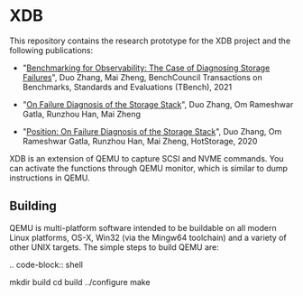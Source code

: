 # XDB
This repository contains the research prototype for the XDB project and the following publications:

- "[Benchmarking for Observability: The Case of Diagnosing Storage Failures](https://www.sciencedirect.com/science/article/pii/S2772485921000065)", Duo Zhang, Mai Zheng, BenchCouncil Transactions on Benchmarks, Standards and Evaluations (TBench), 2021

- "[On Failure Diagnosis of the Storage Stack](https://arxiv.org/abs/2005.02547)", Duo Zhang, Om Rameshwar Gatla, Runzhou Han, Mai Zheng

- "[Position: On Failure Diagnosis of the Storage Stack](https://www.ece.iastate.edu/~mai/docs/papers/2020_HotStorage_PositionPoster.pdf)", Duo Zhang, Om Rameshwar Gatla, Runzhou Han, Mai Zheng, HotStorage, 2020


XDB is an extension of QEMU to capture SCSI and NVME commands. You can activate the functions through QEMU monitor, which is similar to dump instructions in QEMU. 


## Building

QEMU is multi-platform software intended to be buildable on all modern
Linux platforms, OS-X, Win32 (via the Mingw64 toolchain) and a variety
of other UNIX targets. The simple steps to build QEMU are:


.. code-block:: shell

  mkdir build
  cd build
  ../configure
  make



